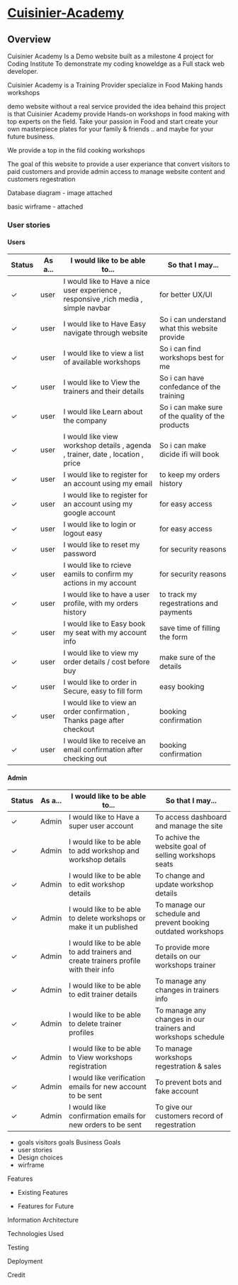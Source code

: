 


# [Cuisinier-Academy](https://cuisinier-academy.herokuapp.com/)

## Overview
Cuisinier Academy Is a Demo website built as a milestone 4 project for Coding Institute 
To demonstrate my coding knoweldge as a Full stack web developer.

Cuisinier Academy is a Training Provider specialize in Food Making hands workshops 


 demo website without a real service provided the idea behaind this project is that Cuisinier Academy provide Hands-on workshops in food making with top experts on the field.
Take your passion in Food and start create your own masterpiece plates for your family & friends .. and maybe for your future business.

We provide a top in the fild cooking workshops


The goal of this website to provide a user experiance 
that convert visitors to paid customers  and provide admin access
to manage website content and customers regestration



Database diagram - image attached

basic wirframe - attached 


### User stories

#### Users


| Status | As a... | I would like to be able to... | So that I may...|
| ---- | ------- | ----------------------------- | --------------- |
|&checkmark;| user | I would like to Have a nice user experience , responsive ,rich media , simple navbar | for better UX/UI  |
|&checkmark;| user | I would like to Have Easy navigate through website | So i can understand what this website provide |
|&checkmark;| user | I would like to view a list of available workshops | So i can find workshops best for me |
|&checkmark;| user | I would like to View the trainers and their details | So i can have confedance of the training |
|&checkmark;| user | I would like Learn about the company | So i can make sure of the quality of the products |
|&checkmark;| user | I would like view workshop details , agenda , trainer, date , location , price| So i can make dicide ifi will book|
|&checkmark;| user | I would like to register for an account using my email| to keep my orders history |
|&checkmark;| user | I would like to register for an account using my google account| for easy access |
|&checkmark;| user | I would like to login or logout easy| for easy access |
|&checkmark;| user | I would like to reset my password | for security reasons |
|&checkmark;| user | I would like to rcieve eamils to confirm my actions in my account | for security reasons |
|&checkmark;| user | I would like to have a user profile, with my orders history | to track my regestrations and payments |
|&checkmark;| user | I would like to Easy book my seat with my account info | save time of filling the form |
|&checkmark;| user | I would like to view my order details / cost  before buy| make sure of the details |
|&checkmark;| user | I would like to order in Secure, easy to fill form | easy booking |
|&checkmark;| user | I would like to view an order confirmation  , Thanks page after checkout | booking confirmation |
|&checkmark;| user | I would like to receive an email confirmation after checking out | booking confirmation  |

#### Admin

| Status | As a... | I would like to be able to... | So that I may...|
| ---- | ------- | ----------------------------- | --------------- |
|&checkmark;| Admin | I would like to Have a super user account | To access dashboard and manage the site  |
|&checkmark;| Admin | I would like to be able to add workshop and workshop details | To achive the website goal of selling workshops seats |
|&checkmark;| Admin | I would like to be able to edit workshop details | To change and update workshop details |
|&checkmark;| Admin | I would like to be able to delete workshops or make it un published | To manage our schedule and prevent booking outdated workshops |
|&checkmark;| Admin | I would like to be able to add trainers and create trainers profile with their info | To provide more details on our workshops trainer |
|&checkmark;| Admin | I would like to be able to edit trainer details | To manage any changes in trainers info |
|&checkmark;| Admin | I would like to be able to delete trainer profiles | To manage any changes in our trainers and workshops schedule |
|&checkmark;| Admin | I would like to be able to View workshops registration | To manage workshops regestration & sales |
|&checkmark;| Admin | I would like verification emails for new account to be sent | To prevent bots and fake account |
|&checkmark;| Admin | I would like confirmation emails for new orders to be sent | To give our customers record of regestration |




- goals
    visitors goals
    Business Goals
- user stories
- Design choices
- wirframe

Features
- Existing Features

- Features for Future

Information Architecture


Technologies Used

Testing

Deployment

Credit